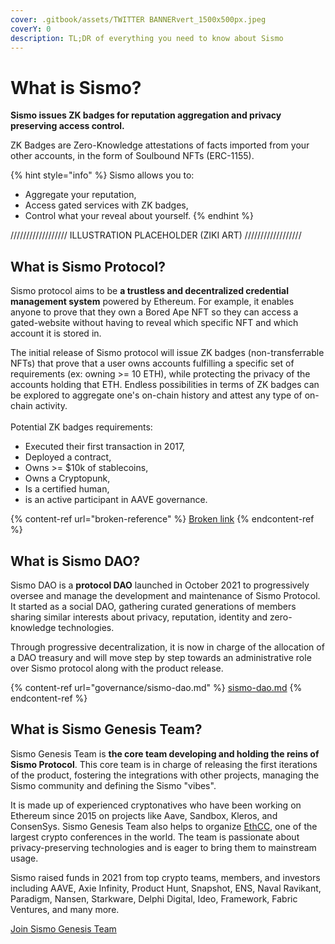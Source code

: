 ```yaml
---
cover: .gitbook/assets/TWITTER BANNERvert_1500x500px.jpeg
coverY: 0
description: TL;DR of everything you need to know about Sismo
---
```


# What is Sismo?

**Sismo issues ZK badges for reputation aggregation and privacy preserving access control.**

ZK Badges are Zero-Knowledge attestations of facts imported from your other accounts, in the form of Soulbound NFTs (ERC-1155).

{% hint style="info" %}
Sismo allows you to:

* Aggregate your reputation,
* Access gated services with ZK badges,
* Control what your reveal about yourself.
{% endhint %}

////////////////// ILLUSTRATION PLACEHOLDER (ZIKI ART)  //////////////////

## What is Sismo Protocol?

Sismo protocol aims to be **a trustless and decentralized credential management system** powered by Ethereum. For example, it enables anyone to prove that they own a Bored Ape NFT so they can access a gated-website without having to reveal which specific NFT and which account it is stored in.

The initial release of Sismo protocol will issue ZK badges (non-transferrable NFTs) that prove that a user owns accounts fulfilling a specific set of requirements (ex: owning >= 10 ETH), while protecting the privacy of the accounts holding that ETH. Endless possibilities in terms of ZK badges can be explored to aggregate one's on-chain history and attest any type of on-chain activity.\
\
Potential ZK badges requirements:

* Executed their first transaction in 2017,
* Deployed a contract,
* Owns >= $10k of stablecoins,
* Owns a Cryptopunk,
* Is a certified human,&#x20;
* is an active participant in AAVE governance.

{% content-ref url="broken-reference" %}
[Broken link](broken-reference)
{% endcontent-ref %}

## What is Sismo DAO?

Sismo DAO is a **protocol DAO** launched in October 2021 to progressively oversee and manage the development and maintenance of Sismo Protocol. It started as a social DAO, gathering curated generations of members sharing similar interests about privacy, reputation, identity and zero-knowledge technologies.&#x20;

Through progressive decentralization, it is now in charge of the allocation of a DAO treasury and will move step by step towards an administrative role over Sismo protocol along with the product release.

{% content-ref url="governance/sismo-dao.md" %}
[sismo-dao.md](governance/sismo-dao.md)
{% endcontent-ref %}

## What is Sismo Genesis Team?

Sismo Genesis Team is **the core team developing and holding the reins of Sismo Protocol**. This core team is in charge of releasing the first iterations of the product, fostering the integrations with other projects, managing the Sismo community and defining the Sismo "vibes".&#x20;

It is made up of experienced cryptonatives who have been working on Ethereum since 2015 on projects like Aave, Sandbox, Kleros, and ConsenSys. Sismo Genesis Team also helps to organize [EthCC](https://ethcc.io), one of the largest crypto conferences in the world. The team is passionate about privacy-preserving technologies and is eager to bring them to mainstream usage.

Sismo raised funds in 2021 from top crypto teams, members, and investors including AAVE, Axie Infinity, Product Hunt, Snapshot, ENS, Naval Ravikant, Paradigm, Nansen, Starkware, Delphi Digital, Ideo, Framework, Fabric Ventures, and many more.

[Join Sismo Genesis Team](https://sismo.notion.site/Sismo-Is-Hiring-95d5ac373b5d4a6682cf9b9ff91fe526)
